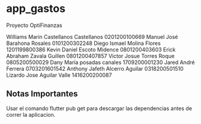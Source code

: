 # app_gastos

Proyecto OptiFinanzas

Williams Marin Castellanos Castellanos 0201200100669
Manuel José Barahona Rosales 0101200302248
Diego Ismael Molina Flores 1201199800386
Kevin Daniel Escoto Midence 0801200403603
Erick Abraham Zavala Guillen 0801200407857
Victor Josue Torres Roque 0805200500029
Dany María posadas canales 1709200001230
Jared André Ferrera 0703201601542
Anthony Jafeth Alcerro Aguilar 0318200501510
Lizardo Jose Aguilar Valle 1416200200087

## Notas Importantes

Usar el comando flutter pub get para descargar las dependencias antes de correr la aplicacion.
